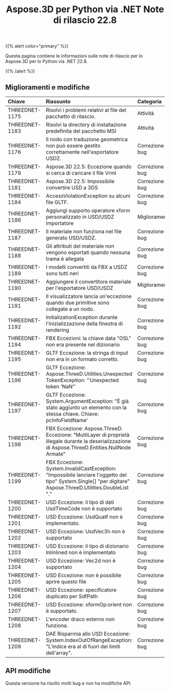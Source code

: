 ﻿---
title: Aspose.3D per Python via .NET Note di rilascio 22.8
type: docs
weight: 5
url: /it/python-net/aspose-3d-for-python-net-22-8-release-notes/
description: Le note di rilascio dello Aspose.3D per Python via .NET 22,8.
---
{{% alert color="primary" %}}

Questa pagina contiene le informazioni sulle note di rilascio per lo Aspose.3D per lo Python via .NET 22.8.

{{% /alert %}}
## **Miglioramenti e modifiche**

|**Chiave**|**Riassunto**|**Categoria**|
|:- |:- |:- |
|THREEDNET-1175 |Risolvi i problemi relativi al file del pacchetto di rilascio.|Attività|
|THREEDNET-1183 |Risolvi la directory di installazione predefinita del pacchetto MSI|Attività|
|THREEDNET-1176 |Il nodo con traduzione geometrica non può essere gestito correttamente nell'esportatore USDZ.|Correzione di bug|
|THREEDNET-1179 |Aspose.3D 22.5: Eccezione quando si cerca di caricare il file Vrml|Correzione di bug|
|THREEDNET-1181 |Aspose.3D 22.5: Impossibile convertire USD a 3DS|Correzione di bug|
|THREEDNET-1184 |AccessViolationException su alcuni file GLTF.|Correzione di bug|
|THREEDNET-1186 |Aggiungi supporto operatore xform personalizzato in USD/USDZ importatore|Miglioramento|
|THREEDNET-1187 |Il materiale non funziona nel file generato USD/USDZ.|Correzione di bug|
|THREEDNET-1188 |Gli attributi del materiale non vengono esportati quando nessuna trama è allegata|Correzione di bug|
|THREEDNET-1189 |I modelli convertiti da FBX a USDZ sono tutti neri|Correzione di bug|
|THREEDNET-1190 |Aggiungere il convertitore materiale per l'esportatore USD/USDZ|Miglioramento|
|THREEDNET-1191 |Il visualizzatore lancia un'eccezione quando due primitive sono collegate a un nodo.|Correzione di bug|
|THREEDNET-1192 |InitializationException durante l'inizializzazione della finestra di rendering|Correzione di bug|
|THREEDNET-1194 |FBX Eccezioni: la chiave data "OSL" non era presente nel dizionario|Correzione di bug|
|THREEDNET-1195 |GLTF Eccezione: la stringa di input non era in un formato corretto.|Correzione di bug|
|THREEDNET-1196 |GLTF Eccezione: Aspose.ThreeD.Utilities.Unexpected TokenException: ''Unexpected token 'NaN''|Correzione di bug|
|THREEDNET-1197 |GLTF Eccezione: System.ArgumentException: "È già stato aggiunto un elemento con la stessa chiave. Chiave: pcInfoFieldName'|Correzione di bug|
|THREEDNET-1198 |FBX Eccezione: Aspose.ThreeD. Eccezione: "MultiLayer di proprietà illegale durante la deserializzazione di Aspose.ThreeD.Entities.NullNode Armate"|Correzione di bug|
|THREEDNET-1199 |FBX Eccezione: System.InvalidCastException: "Impossibile lanciare l'oggetto del tipo" System.Single[] "per digitare" Aspose.ThreeD.Utilities.DoubleList "."|Correzione di bug|
|THREEDNET-1200 |USD Eccezione: il tipo di dati UsdTimeCode non è supportato|Correzione di bug|
|THREEDNET-1201 |USD Eccezione: UsdQuatf non è implementato.|Correzione di bug|
|THREEDNET-1202 |USD Eccezione: UsdVec3h non è supportato|Correzione di bug|
|THREEDNET-1203 |USD Eccezione: il tipo di dizionario Inlinlined non è implementato|Correzione di bug|
|THREEDNET-1204 |USD Eccezione: Vec2d non è supportato|Correzione di bug|
|THREEDNET-1205 |USD Eccezione: non è possibile aprire questo file|Correzione di bug|
|THREEDNET-1206 |USD Eccezione: specificatore duplicato per SdfPath|Correzione di bug|
|THREEDNET-1207 |USD Eccezione: xformOp:orient non è supportato.|Correzione di bug|
|THREEDNET-1208 |L'encoder draco esterno non funziona.|Correzione di bug|
|THREEDNET-1209 |DAE Risparmia allo USD Eccezione: System.IndexOutOfRangeException: "L'indice era al di fuori dei limiti dell'array".|Correzione di bug|



## API modifiche ##

Questa versione ha risolto molti bug e non ha modifiche API.
		
		




